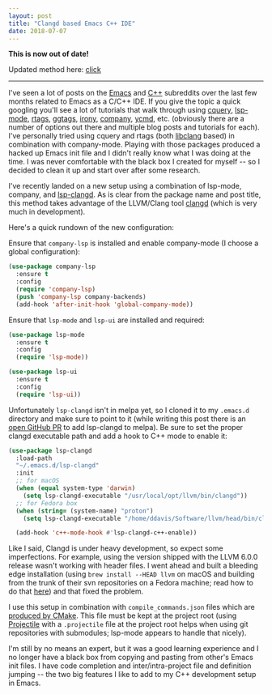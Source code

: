 ```yaml
---
layout: post
title: "Clangd based Emacs C++ IDE"
date: 2018-07-07
---
```


**This is now out of date!**

Updated method here: [click](../eglot-cpp-ide)

---

I've seen a lot of posts on the
[Emacs](https://old.reddit.com/r/emacs) and
[C++](https://old.reddit.com/cpp) subreddits over the last few months
related to Emacs as a C/C++ IDE. If you give the topic a quick
googling you'll see a lot of tutorials that walk through using
[cquery](https://github.com/cquery-project/cquery),
[lsp-mode](https://github.com/emacs-lsp/lsp-mode),
[rtags](https://github.com/Andersbakken/rtags),
[ggtags](https://github.com/leoliu/ggtags),
[irony](https://github.com/Sarcasm/irony-mode),
[company](http://company-mode.github.io/),
[ycmd](https://github.com/abingham/emacs-ycmd), etc. (obviously there
are a number of options out there and multiple blog posts and
tutorials for each). I've personally tried using cquery and rtags
(both
[libclang](https://github.com/llvm-mirror/clang/tree/master/tools/libclang)
based) in combination with company-mode. Playing with those packages
produced a hacked up Emacs init file and I didn't really know what I
was doing at the time. I was never comfortable with the black box I
created for myself -- so I decided to clean it up and start over after
some research.

I've recently landed on a new setup using a combination of lsp-mode,
company, and [lsp-clangd](https://github.com/emacs-lsp/lsp-clangd). As
is clear from the package name and post title, this method takes
advantage of the LLVM/Clang tool
[clangd](https://github.com/llvm-mirror/clang-tools-extra/tree/master/clangd)
(which is very much in development).

Here's a quick rundown of the new configuration:

Ensure that `company-lsp` is installed and enable company-mode (I
choose a global configuration):

```lisp
(use-package company-lsp
  :ensure t
  :config
  (require 'company-lsp)
  (push 'company-lsp company-backends)
  (add-hook 'after-init-hook 'global-company-mode))
```

Ensure that `lsp-mode` and `lsp-ui` are installed and required:

```lisp
(use-package lsp-mode
  :ensure t
  :config
  (require 'lsp-mode))

(use-package lsp-ui
  :ensure t
  :config
  (require 'lsp-ui))
```

Unfortunately `lsp-clangd` isn't in melpa yet, so I cloned it to my
`.emacs.d` directory and make sure to point to it (while writing this
post there is an [open GitHub
PR](https://github.com/melpa/melpa/pull/5593) to add lsp-clangd to
melpa). Be sure to set the proper clangd executable path and add a
hook to C++ mode to enable it:

```lisp
(use-package lsp-clangd
  :load-path
  "~/.emacs.d/lsp-clangd"
  :init
  ;; for macOS
  (when (equal system-type 'darwin)
    (setq lsp-clangd-executable "/usr/local/opt/llvm/bin/clangd"))
  ;; for Fedora box
  (when (string= (system-name) "proton")
    (setq lsp-clangd-executable "/home/ddavis/Software/llvm/head/bin/clangd"))

  (add-hook 'c++-mode-hook #'lsp-clangd-c++-enable))
```

Like I said, Clangd is under heavy development, so expect some
imperfections. For example, using the version shipped with the LLVM
6.0.0 release wasn't working with header files. I went ahead and built
a bleeding edge installation (using `brew install --HEAD llvm` on macOS
and building from the trunk of their svn repositories on a Fedora
machine; read how to do that
[here](http://clang.llvm.org/get_started.html)) and that fixed the
problem.

I use this setup in combination with `compile_commands.json` files
which are [produced by
CMake](https://cmake.org/cmake/help/latest/variable/CMAKE_EXPORT_COMPILE_COMMANDS.html). This
file must be kept at the project root (using
[Projectile](https://github.com/bbatsov/projectile) with a
`.projectile` file at the project root helps when using git
repositories with submodules; lsp-mode appears to handle that nicely).

I'm still by no means an expert, but it was a good learning experience
and I no longer have a black box from copying and pasting from other's
Emacs init files. I have code completion and inter/intra-project file
and definition jumping -- the two big features I like to add to my C++
development setup in Emacs.
